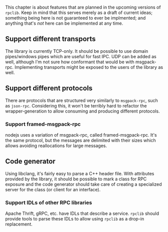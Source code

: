 This chapter is about features that are planned in the upcoming versions of `rpclib`. Keep in mind
that this serves merely as a draft of current ideas; something being here is not guaranteed to ever
be implmented; and anything that's *not* here can be implemented at any time.

## Support different transports

The library is currently TCP-only. It should be possible to use domain pipes/windows pipes which
are useful for fast IPC. UDP can be added as well, although I'm not sure how conformant that would
be with msgpack-rpc. Implementing transports might be exposed to the users of the library as well.

## Support different protocols

There are protocols that are structured very similarly to `msgpack-rpc`, such as `json-rpc`.
Considering this, it won't be terribly hard to refactor the wrapper-generation to allow
consuming and producing different protocols.

### Support framed-msgpack-rpc

nodejs uses a variation of msgpack-rpc, called framed-msgpack-rpc. It's the same protocol, but the
messages are delimited with their sizes which allows avoiding reallocations for large messages.

## Code generator

Using libclang, it's fairly easy to parse a C++ header file. With attributes provided by the
library, it should be possible to mark a class for RPC exposure and the code generator should take
care of creating a specialized server for the class (or client for an interface).

### Support IDLs of other RPC libraries

Apache Thrift, gRPC, etc. have IDLs that describe a service. `rpclib` should provide tools to parse
these IDLs to allow using `rpclib` as a drop-in replacement.
